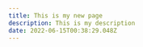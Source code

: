 ```yaml
---
title: This is my new page
description: This is my description
date: 2022-06-15T00:38:29.048Z
---
```

